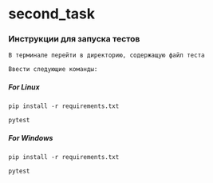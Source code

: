 # second_task

### Инструкции для запуска тестов
```
В терминале перейти в директорию, содержащую файл теста
```

```
Ввести следующие команды:
```

##### For Linux
```
pip install -r requirements.txt
```

```
pytest
```

##### For Windows
```
pip install -r requirements.txt
```

```
pytest
```
